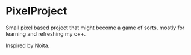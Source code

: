 # PixelProject
 Small pixel based project that might become a game of sorts, mostly for learning and refreshing my c++.
 
 Inspired by Noita.
